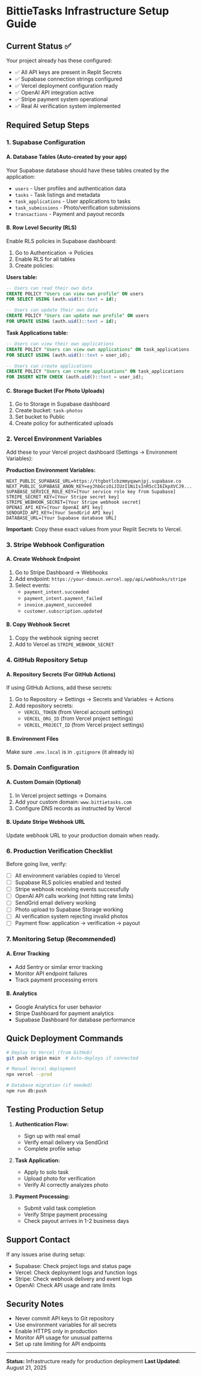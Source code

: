 # BittieTasks Infrastructure Setup Guide

## Current Status ✅
Your project already has these configured:
- ✅ All API keys are present in Replit Secrets
- ✅ Supabase connection strings configured
- ✅ Vercel deployment configuration ready
- ✅ OpenAI API integration active
- ✅ Stripe payment system operational
- ✅ Real AI verification system implemented

## Required Setup Steps

### 1. Supabase Configuration

#### A. Database Tables (Auto-created by your app)
Your Supabase database should have these tables created by the application:
- `users` - User profiles and authentication data
- `tasks` - Task listings and metadata  
- `task_applications` - User applications to tasks
- `task_submissions` - Photo/verification submissions
- `transactions` - Payment and payout records

#### B. Row Level Security (RLS)
Enable RLS policies in Supabase dashboard:

1. Go to Authentication → Policies
2. Enable RLS for all tables
3. Create policies:

**Users table:**
```sql
-- Users can read their own data
CREATE POLICY "Users can view own profile" ON users
FOR SELECT USING (auth.uid()::text = id);

-- Users can update their own data  
CREATE POLICY "Users can update own profile" ON users
FOR UPDATE USING (auth.uid()::text = id);
```

**Task Applications table:**
```sql
-- Users can view their own applications
CREATE POLICY "Users can view own applications" ON task_applications
FOR SELECT USING (auth.uid()::text = user_id);

-- Users can create applications
CREATE POLICY "Users can create applications" ON task_applications
FOR INSERT WITH CHECK (auth.uid()::text = user_id);
```

#### C. Storage Bucket (For Photo Uploads)
1. Go to Storage in Supabase dashboard
2. Create bucket: `task-photos`
3. Set bucket to Public
4. Create policy for authenticated uploads

### 2. Vercel Environment Variables

Add these to your Vercel project dashboard (Settings → Environment Variables):

**Production Environment Variables:**
```
NEXT_PUBLIC_SUPABASE_URL=https://ttgbotlcbzmmyqawnjpj.supabase.co
NEXT_PUBLIC_SUPABASE_ANON_KEY=eyJhbGciOiJIUzI1NiIsInR5cCI6IkpXVCJ9...
SUPABASE_SERVICE_ROLE_KEY=[Your service role key from Supabase]
STRIPE_SECRET_KEY=[Your Stripe secret key]
STRIPE_WEBHOOK_SECRET=[Your Stripe webhook secret]
OPENAI_API_KEY=[Your OpenAI API key]
SENDGRID_API_KEY=[Your SendGrid API key]
DATABASE_URL=[Your Supabase database URL]
```

**Important:** Copy these exact values from your Replit Secrets to Vercel.

### 3. Stripe Webhook Configuration

#### A. Create Webhook Endpoint
1. Go to Stripe Dashboard → Webhooks
2. Add endpoint: `https://your-domain.vercel.app/api/webhooks/stripe`
3. Select events:
   - `payment_intent.succeeded`
   - `payment_intent.payment_failed`
   - `invoice.payment_succeeded`
   - `customer.subscription.updated`

#### B. Copy Webhook Secret
1. Copy the webhook signing secret
2. Add to Vercel as `STRIPE_WEBHOOK_SECRET`

### 4. GitHub Repository Setup

#### A. Repository Secrets (For GitHub Actions)
If using GitHub Actions, add these secrets:

1. Go to Repository → Settings → Secrets and Variables → Actions
2. Add repository secrets:
   - `VERCEL_TOKEN` (from Vercel account settings)
   - `VERCEL_ORG_ID` (from Vercel project settings)
   - `VERCEL_PROJECT_ID` (from Vercel project settings)

#### B. Environment Files
Make sure `.env.local` is in `.gitignore` (it already is)

### 5. Domain Configuration

#### A. Custom Domain (Optional)
1. In Vercel project settings → Domains
2. Add your custom domain: `www.bittietasks.com`
3. Configure DNS records as instructed by Vercel

#### B. Update Stripe Webhook URL
Update webhook URL to your production domain when ready.

### 6. Production Verification Checklist

Before going live, verify:

- [ ] All environment variables copied to Vercel
- [ ] Supabase RLS policies enabled and tested
- [ ] Stripe webhook receiving events successfully  
- [ ] OpenAI API calls working (not hitting rate limits)
- [ ] SendGrid email delivery working
- [ ] Photo upload to Supabase Storage working
- [ ] AI verification system rejecting invalid photos
- [ ] Payment flow: application → verification → payout

### 7. Monitoring Setup (Recommended)

#### A. Error Tracking
- Add Sentry or similar error tracking
- Monitor API endpoint failures
- Track payment processing errors

#### B. Analytics
- Google Analytics for user behavior
- Stripe Dashboard for payment analytics
- Supabase Dashboard for database performance

## Quick Deployment Commands

```bash
# Deploy to Vercel (from GitHub)
git push origin main  # Auto-deploys if connected

# Manual Vercel deployment
npx vercel --prod

# Database migration (if needed)
npm run db:push
```

## Testing Production Setup

1. **Authentication Flow:**
   - Sign up with real email
   - Verify email delivery via SendGrid
   - Complete profile setup

2. **Task Application:**
   - Apply to solo task
   - Upload photo for verification
   - Verify AI correctly analyzes photo

3. **Payment Processing:**
   - Submit valid task completion
   - Verify Stripe payment processing
   - Check payout arrives in 1-2 business days

## Support Contact

If any issues arise during setup:
- Supabase: Check project logs and status page
- Vercel: Check deployment logs and function logs  
- Stripe: Check webhook delivery and event logs
- OpenAI: Check API usage and rate limits

## Security Notes

- Never commit API keys to Git repository
- Use environment variables for all secrets
- Enable HTTPS only in production
- Monitor API usage for unusual patterns
- Set up rate limiting for API endpoints

---

**Status:** Infrastructure ready for production deployment
**Last Updated:** August 21, 2025